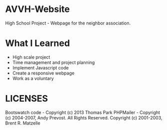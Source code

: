 # AVVH-Website

High School Project - Webpage for the neighbor association.

# What I Learned

* High scale project
* Time management and project planning
* Implement Javascript code
* Create a responsive webpage
* Work as a voluntary


# LICENSES

Bootswatch code - Copyright (c) 2013 Thomas Park
PHPMailer - Copyright (c) 2004-2007, Andy Prevost. All Rights Reserved. Copyright (c) 2001-2003, Brent R. Matzelle    

